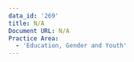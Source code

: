 ```yaml
---
data_id: '269'
title: N/A
Document URL: N/A
Practice Area:
  - 'Education, Gender and Youth'
---
```

